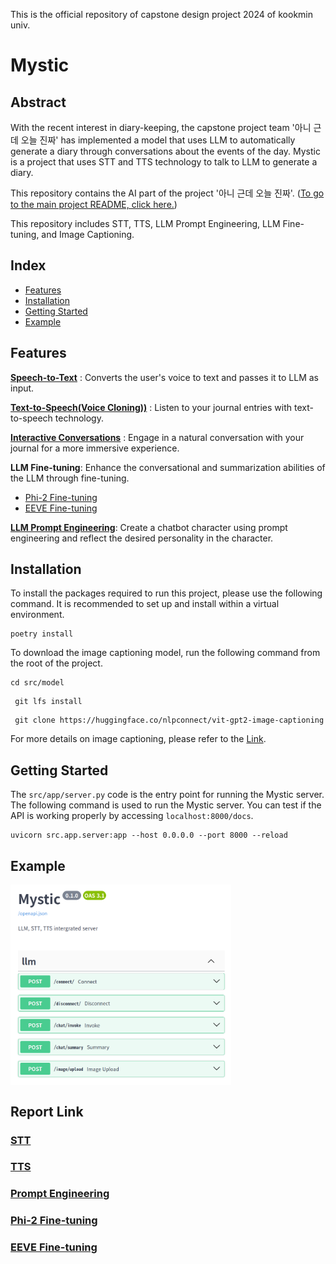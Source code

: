 This is the official repository of capstone design project 2024 of kookmin univ. 

# Mystic

## Abstract
With the recent interest in diary-keeping, the capstone project team '아니 근데 오늘 진짜' has implemented a model that uses LLM to automatically generate a diary through conversations about the events of the day. Mystic is a project that uses STT and TTS technology to talk to LLM to generate a diary. 

This repository contains the AI part of the project '아니 근데 오늘 진짜'. ([To go to the main project README, click here.](https://github.com/kookmin-sw/capstone-2024-13))

This repository includes STT, TTS, LLM Prompt Engineering, LLM Fine-tuning, and Image Captioning.

## Index
 - [Features](#features)
 - [Installation](#installation)
 - [Getting Started](#getting-started)
 - [Example](#example)
 
## Features
 **[Speech-to-Text](https://github.com/kookmin-sw/capstone-2024-13/tree/main/src/service/mystic/src/model/stt)** : Converts the user's voice to text and passes it to LLM as input.

 **[Text-to-Speech(Voice Cloning))](https://github.com/kookmin-sw/capstone-2024-13/tree/main/src/service/mystic/src/model/tts)** : Listen to your journal entries with text-to-speech technology.

 **[Interactive Conversations](https://github.com/kookmin-sw/capstone-2024-13/tree/main/src/service/mystic/src/chain)** : Engage in a natural conversation with your journal for a more immersive experience.

 **LLM Fine-tuning**: Enhance the conversational and summarization abilities of the LLM through fine-tuning.
 - [Phi-2 Fine-tuning](https://github.com/kookmin-sw/capstone-2024-13/tree/main/src/service/mystic/src/model/llm/phi-2)
 - [EEVE Fine-tuning](https://github.com/kookmin-sw/capstone-2024-13/tree/main/src/service/mystic/src/model/llm/eeve)

 **[LLM Prompt Engineering](https://github.com/kookmin-sw/capstone-2024-13/tree/main/src/service/mystic/src/template)**: Create a chatbot character using prompt engineering and reflect the desired personality in the character.

 ## Installation
 To install the packages required to run this project, please use the following command. It is recommended to set up and install within a virtual environment.
 ~~~
poetry install
 ~~~

 To download the image captioning model, run the following command from the root of the project.
 ~~~
 cd src/model
~~~
~~~
 git lfs install
~~~

~~~
 git clone https://huggingface.co/nlpconnect/vit-gpt2-image-captioning
 ~~~

 For more details on image captioning, please refer to the [Link](https://huggingface.co/nlpconnect/vit-gpt2-image-captioning).

 ## Getting Started
 The `src/app/server.py` code is the entry point for running the Mystic server. The following command is used to run the Mystic server. You can test if the API is working properly by accessing `localhost:8000/docs`.
 ~~~
 uvicorn src.app.server:app --host 0.0.0.0 --port 8000 --reload
 ~~~

 ## Example
<img src="./assets/example.png" align="center" width="70%">  

## Report Link
### [STT](https://docs.google.com/document/d/14RHoKZfyFNfVYgEx9k42CzwESSPpUaezV8eUKBeIZdM/edit?usp=drive_link)
### [TTS](https://docs.google.com/document/d/13DItdXGWnylRBvb6YJtKM3PleCo2WBBLhTEI7Akn1VA/edit?usp=drive_link)
### [Prompt Engineering]()
### [Phi-2 Fine-tuning](https://docs.google.com/document/d/1lPlRPbOP3a8NM2pCD88eh4vGFol0i_vv70DzRQ58HHk/edit?usp=drive_link)
### [EEVE Fine-tuning](https://docs.google.com/document/d/1oXcgNuUYAZWXLPOXb33iq3EAxDPCmtfttfXR1prcOO0/edit?usp=drive_link)